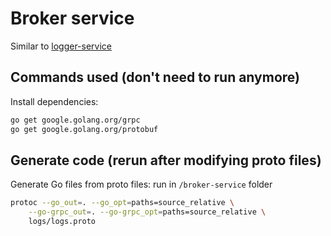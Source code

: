 # Broker service

Similar to [logger-service](../logger-service/README.md)

## Commands used (don't need to run anymore)

Install dependencies:

```bash
go get google.golang.org/grpc
go get google.golang.org/protobuf
```

## Generate code (rerun after modifying proto files)

Generate Go files from proto files: run in `/broker-service` folder

```bash
protoc --go_out=. --go_opt=paths=source_relative \
    --go-grpc_out=. --go-grpc_opt=paths=source_relative \
    logs/logs.proto
```
